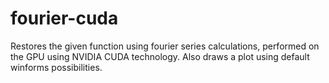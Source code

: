 
# fourier-cuda

Restores the given function using fourier series calculations, performed on the GPU using NVIDIA CUDA technology. Also draws a plot using default winforms possibilities.

